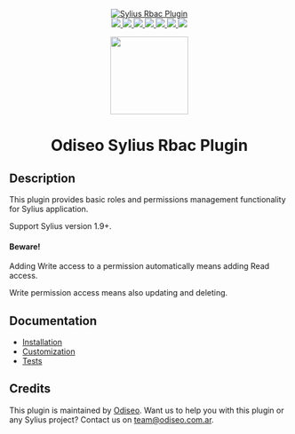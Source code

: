 <p align="center">
    <a href="https://odiseo.com.ar/" target="_blank" title="Odiseo">
        <img src="https://odiseo.io/build/website/images/favicon-196x196.8548b933.png" alt="Sylius Rbac Plugin" />
    </a>
    <br />
    <a href="https://packagist.org/packages/odiseoteam/sylius-rbac-plugin" title="License" target="_blank">
        <img src="https://img.shields.io/packagist/l/odiseoteam/sylius-rbac-plugin.svg" />
    </a>
    <a href="https://packagist.org/packages/odiseoteam/sylius-rbac-plugin" title="Version" target="_blank">
        <img src="https://img.shields.io/packagist/v/odiseoteam/sylius-rbac-plugin.svg" />
    </a>
    <a href="https://github.com/odiseoteam/SyliusRbacPlugin/actions" title="Build Status" target="_blank">
        <img src="https://img.shields.io/github/actions/workflow/status/odiseoteam/SyliusRbacPlugin/build.yml" />
    </a>
    <a href="https://scrutinizer-ci.com/g/odiseoteam/SyliusRbacPlugin/" title="Scrutinizer" target="_blank">
        <img src="https://img.shields.io/scrutinizer/g/odiseoteam/SyliusRbacrPlugin.svg" />
    </a>
    <a href="https://packagist.org/packages/odiseoteam/sylius-rbac-plugin" title="Total Downloads" target="_blank">
        <img src="https://poser.pugx.org/odiseoteam/sylius-rbac-plugin/downloads" />
    </a>
    <a href="https://sylius-devs.slack.com" title="Slack" target="_blank">
        <img src="https://img.shields.io/badge/community%20chat-slack-FF1493.svg" />
    </a>
    <a href="https://odiseo.io/contact?utm_source=github&utm_medium=referral&utm_campaign=plugins_vendor" title="Support" target="_blank">
        <img src="https://img.shields.io/badge/support-contact%20author-blue" />
    </a>
</p>
<p align="center"><a href="https://sylius.com/partners/odiseo/" target="_blank"><img src="https://github.com/odiseoteam/SyliusRbacPlugin/blob/master/badge-partner-by-sylius.png" width="140"></a></p>

<h1 align="center">Odiseo Sylius Rbac Plugin</h1>

## Description

This plugin provides basic roles and permissions management functionality for Sylius application.

Support Sylius version 1.9+.

#### Beware!

Adding Write access to a permission automatically means adding Read access.

Write permission access means also updating and deleting.

## Documentation

- [Installation](doc/installation.md)
- [Customization](doc/customization.md)
- [Tests](doc/tests.md)

## Credits

This plugin is maintained by <a href="https://odiseo.io">Odiseo</a>. Want us to help you with this plugin or any Sylius project? Contact us on <a href="mailto:team@odiseo.com.ar">team@odiseo.com.ar</a>.
